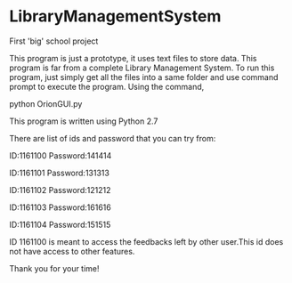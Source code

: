 # LibraryManagementSystem
First 'big' school project

This program is just a prototype, it uses text files to store data. This program is far from a complete Library Management System.
To run this program, just simply get all the files into a same folder and use command prompt to execute the program. Using the command,

python OrionGUI.py

This program is written using Python 2.7

There are list of ids and password that you can try from:

ID:1161100
Password:141414

ID:1161101
Password:131313

ID:1161102
Password:121212

ID:1161103
Password:161616

ID:1161104
Password:151515

ID 1161100 is meant to access the feedbacks left by other user.This id does not have access to other features.


Thank you for your time!

